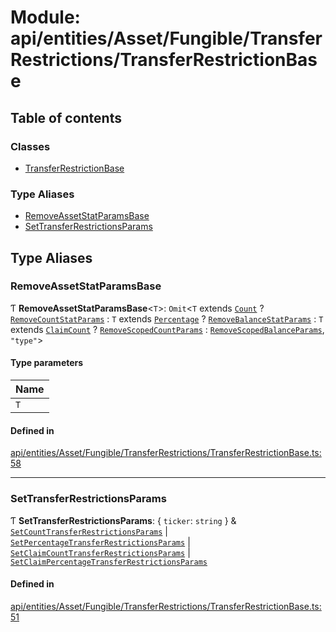 # Module: api/entities/Asset/Fungible/TransferRestrictions/TransferRestrictionBase

## Table of contents

### Classes

- [TransferRestrictionBase](../wiki/api.entities.Asset.Fungible.TransferRestrictions.TransferRestrictionBase.TransferRestrictionBase)

### Type Aliases

- [RemoveAssetStatParamsBase](../wiki/api.entities.Asset.Fungible.TransferRestrictions.TransferRestrictionBase#removeassetstatparamsbase)
- [SetTransferRestrictionsParams](../wiki/api.entities.Asset.Fungible.TransferRestrictions.TransferRestrictionBase#settransferrestrictionsparams)

## Type Aliases

### RemoveAssetStatParamsBase

Ƭ **RemoveAssetStatParamsBase**\<`T`\>: `Omit`\<`T` extends [`Count`](../wiki/api.procedures.types.TransferRestrictionType#count) ? [`RemoveCountStatParams`](../wiki/api.procedures.types#removecountstatparams) : `T` extends [`Percentage`](../wiki/api.procedures.types.TransferRestrictionType#percentage) ? [`RemoveBalanceStatParams`](../wiki/api.procedures.types#removebalancestatparams) : `T` extends [`ClaimCount`](../wiki/api.procedures.types.TransferRestrictionType#claimcount) ? [`RemoveScopedCountParams`](../wiki/api.procedures.types#removescopedcountparams) : [`RemoveScopedBalanceParams`](../wiki/api.procedures.types#removescopedbalanceparams), ``"type"``\>

#### Type parameters

| Name |
| :------ |
| `T` |

#### Defined in

[api/entities/Asset/Fungible/TransferRestrictions/TransferRestrictionBase.ts:58](https://github.com/PolymeshAssociation/polymesh-sdk/blob/88db4a91/src/api/entities/Asset/Fungible/TransferRestrictions/TransferRestrictionBase.ts#L58)

___

### SetTransferRestrictionsParams

Ƭ **SetTransferRestrictionsParams**: \{ `ticker`: `string`  } & [`SetCountTransferRestrictionsParams`](../wiki/api.procedures.types.SetCountTransferRestrictionsParams) \| [`SetPercentageTransferRestrictionsParams`](../wiki/api.procedures.types.SetPercentageTransferRestrictionsParams) \| [`SetClaimCountTransferRestrictionsParams`](../wiki/api.procedures.types.SetClaimCountTransferRestrictionsParams) \| [`SetClaimPercentageTransferRestrictionsParams`](../wiki/api.procedures.types.SetClaimPercentageTransferRestrictionsParams)

#### Defined in

[api/entities/Asset/Fungible/TransferRestrictions/TransferRestrictionBase.ts:51](https://github.com/PolymeshAssociation/polymesh-sdk/blob/88db4a91/src/api/entities/Asset/Fungible/TransferRestrictions/TransferRestrictionBase.ts#L51)
